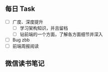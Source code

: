 ## 每日 Task
- [ ] 广度、深度提升
	- [ ] 学习架构知识，并且留档
	- [ ] 钻前端的一个方面，了解各方面细节并深入
- [ ] Bug zbb
- [ ] 前端周报阅读

## 微信读书笔记
<!-- start of weread -->
<!-- end of weread -->